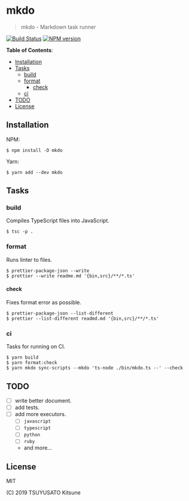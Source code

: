 <h1>mkdo</h1>

> mkdo - Markdown task runner

[![Build Status][travis-badge]][travis]
[![NPM version][npm-version-badge]][npm]

**Table of Contents**:

- [Installation](#installation)
- [Tasks](#tasks)
  - [build](#build)
  - [format](#format)
    - [check](#check)
  - [ci](#ci)
- [TODO](#todo)
- [License](#license)

## Installation

NPM:

```console
$ npm install -D mkdo
```

Yarn:

```console
$ yarn add --dev mkdo
```

## Tasks

### build

Compiles TypeScript files into JavaScript.

```console
$ tsc -p .
```

### format

Runs linter to files.

```console
$ prettier-package-json --write
$ prettier --write readme.md '{bin,src}/**/*.ts'
```

#### check

Fixes format error as possible.

```console
$ prettier-package-json --list-different
$ prettier --list-different readmd.md '{bin,src}/**/*.ts'
```

### ci

Tasks for running on CI.

```console
$ yarn build
$ yarn format:check
$ yarn mkdo sync-scripts --mkdo 'ts-node ./bin/mkdo.ts --' --check
```

## TODO

- [ ] write better document.
- [ ] add tests.
- [ ] add more executors.
  - [ ] `javascript`
  - [ ] `typescript`
  - [ ] `python`
  - [ ] `ruby`
  - and more...

## License

MIT

(C) 2019 TSUYUSATO Kitsune

[travis-badge]: https://img.shields.io/travis/MakeNowJust/mkdo/master.svg?style=for-the-badge&logo=travis&colorA=8B6858
[travis]: https://travis-ci.org/MakeNowJust/mkdo
[npm-version-badge]: https://img.shields.io/npm/v/mkdo.svg?style=for-the-badge&logo=npm
[npm]: https://www.npmjs.com/package/mkdo
